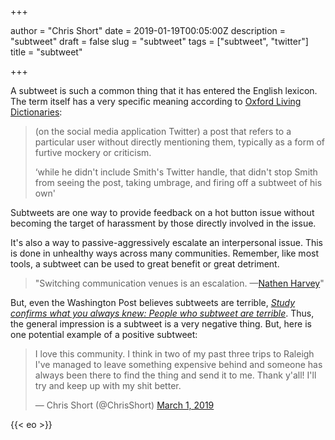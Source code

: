 +++

author = "Chris Short"
date = 2019-01-19T00:05:00Z
description = "subtweet"
draft = false
slug = "subtweet"
tags = ["subtweet", "twitter"]
title = "subtweet"

+++

A subtweet is such a common thing that it has entered the English lexicon. The term itself has a very specific meaning according to [Oxford Living Dictionaries](https://en.oxforddictionaries.com/definition/subtweet):

> (on the social media application Twitter) a post that refers to a particular user without directly mentioning them, typically as a form of furtive mockery or criticism.
>
> ‘while he didn't include Smith's Twitter handle, that didn't stop Smith from seeing the post, taking umbrage, and firing off a subtweet of his own'

Subtweets are one way to provide feedback on a hot button issue without becoming the target of harassment by those directly involved in the issue.

It's also a way to passive-aggressively escalate an interpersonal issue. This is done in unhealthy ways across many communities. Remember, like most tools, a subtweet can be used to great benefit or great detriment.

> "Switching communication venues is an escalation. —[Nathen Harvey](https://twitter.com/nathenharvey)"

But, even the Washington Post believes subtweets are terrible, [*Study confirms what you always knew: People who subtweet are terrible*](https://www.washingtonpost.com/news/the-intersect/wp/2016/06/06/study-confirms-what-you-always-knew-people-who-subtweet-are-terrible/). Thus, the general impression is a subtweet is a very negative thing. But, here is one potential example of a positive subtweet:

<blockquote class="twitter-tweet"><p lang="en" dir="ltr">I love this community. I think in two of my past three trips to Raleigh I&#39;ve managed to leave something expensive behind and someone has always been there to find the thing and send it to me. Thank y&#39;all! I&#39;ll try and keep up with my shit better.</p>&mdash; Chris Short (@ChrisShort) <a href="https://twitter.com/ChrisShort/status/1101491470819823618?ref_src=twsrc%5Etfw">March 1, 2019</a></blockquote> <script async src="https://platform.twitter.com/widgets.js" charset="utf-8"></script>

{{< eo >}}
